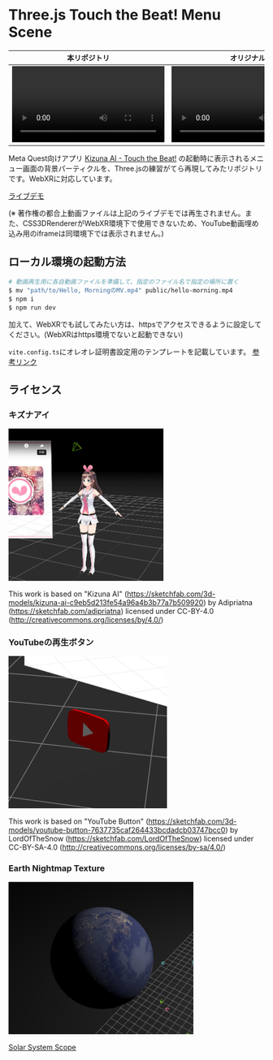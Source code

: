 # Three.js Touch the Beat! Menu Scene

| 本リポジトリ                                              | オリジナル                                             |
| --------------------------------------------------------- | ------------------------------------------------------ |
| <video src="this.mp4" controls title="This Repository" /> | <video src="original.mp4" controls title="Original" /> |

Meta Quest向けアプリ [Kizuna AI - Touch the Beat!](https://www.oculus.com/deeplink/?action=view&path=/app/3857024597703276&ref=oculus_desktop) の起動時に表示されるメニュー画面の背景パーティクルを、Three.jsの練習がてら再現してみたリポジトリです。WebXRに対応しています。

[ライブデモ](https://fugamaru.com/projects/three-js-touch-the-beat-menu-scene/)

(※ 著作権の都合上動画ファイルは上記のライブデモでは再生されません。また、CSS3DRendererがWebXR環境下で使用できないため、YouTube動画埋め込み用のiframeは同環境下では表示されません。)

## ローカル環境の起動方法

```bash
# 動画再生用に各自動画ファイルを準備して、指定のファイル名で指定の場所に置く
$ mv "path/to/Hello, MorningのMV.mp4" public/hello-morning.mp4
$ npm i
$ npm run dev
```

加えて、WebXRでも試してみたい方は、httpsでアクセスできるように設定してください。(WebXRはhttps環境でないと起動できない)

`vite.config.ts`にオレオレ証明書設定用のテンプレートを記載しています。 [参考リンク](https://qiita.com/Nicasdream0/items/d6db6fcfc145ce6ca1b4)

## ライセンス

### キズナアイ

<img height="300" src="kizuna-ai.png" />

This work is based on "Kizuna AI" (https://sketchfab.com/3d-models/kizuna-ai-c9eb5d213fe54a96a4b3b77a7b509920) by Adipriatna (https://sketchfab.com/adipriatna) licensed under CC-BY-4.0 (http://creativecommons.org/licenses/by/4.0/)

### YouTubeの再生ボタン

<img height="300" src="youtube-button.png" />

This work is based on "YouTube Button" (https://sketchfab.com/3d-models/youtube-button-7637735caf264433bcdadcb03747bcc0) by LordOfTheSnow (https://sketchfab.com/LordOfTheSnow) licensed under CC-BY-SA-4.0 (http://creativecommons.org/licenses/by-sa/4.0/)

### Earth Nightmap Texture

<img height="300" src="earth.png" />

[Solar System Scope](https://www.solarsystemscope.com/textures/)
